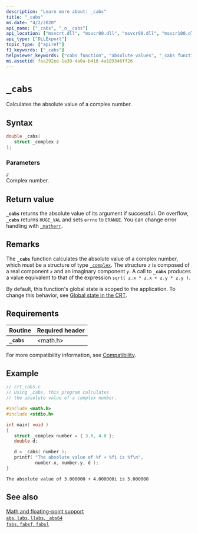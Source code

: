 ```yaml
---
description: "Learn more about: _cabs"
title: "_cabs"
ms.date: "4/2/2020"
api_name: ["_cabs", "_o__cabs"]
api_location: ["msvcrt.dll", "msvcr80.dll", "msvcr90.dll", "msvcr100.dll", "msvcr100_clr0400.dll", "msvcr110.dll", "msvcr110_clr0400.dll", "msvcr120.dll", "msvcr120_clr0400.dll", "ucrtbase.dll", "api-ms-win-crt-math-l1-1-0.dll", "api-ms-win-crt-private-l1-1-0.dll"]
api_type: ["DLLExport"]
topic_type: ["apiref"]
f1_keywords: ["_cabs"]
helpviewer_keywords: ["cabs function", "absolute values", "_cabs function", "calculating absolute values"]
ms.assetid: fea292ee-1a39-4a0a-b416-4a189346ff26
---
```

# `_cabs`

Calculates the absolute value of a complex number.

## Syntax

```C
double _cabs(
   struct _complex z
);
```

### Parameters

*`z`*\
Complex number.

## Return value

**`_cabs`** returns the absolute value of its argument if successful. On overflow, **`_cabs`** returns `HUGE_VAL` and sets `errno` to `ERANGE`. You can change error handling with [`_matherr`](matherr.md).

## Remarks

The **`_cabs`** function calculates the absolute value of a complex number, which must be a structure of type [`_complex`](../standard-types.md). The structure *`z`* is composed of a real component *`x`* and an imaginary component *`y`*. A call to **`_cabs`** produces a value equivalent to that of the expression `sqrt( z.x * z.x + z.y * z.y )`.

By default, this function's global state is scoped to the application. To change this behavior, see [Global state in the CRT](../global-state.md).

## Requirements

|Routine|Required header|
|-------------|---------------------|
|**`_cabs`**|\<math.h>|

For more compatibility information, see [Compatibility](../compatibility.md).

## Example

```C
// crt_cabs.c
// Using _cabs, this program calculates
// the absolute value of a complex number.

#include <math.h>
#include <stdio.h>

int main( void )
{
   struct _complex number = { 3.0, 4.0 };
   double d;

   d = _cabs( number );
   printf( "The absolute value of %f + %fi is %f\n",
           number.x, number.y, d );
}
```

```Output
The absolute value of 3.000000 + 4.000000i is 5.000000
```

## See also

[Math and floating-point support](../floating-point-support.md)\
[`abs`, `labs`, `llabs`, `_abs64`](abs-labs-llabs-abs64.md)\
[`fabs`, `fabsf`, `fabsl`](fabs-fabsf-fabsl.md)
